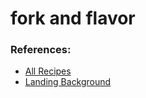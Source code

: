# fork and flavor

### References:

- [All Recipes](https://www.allrecipes.com/recipes/)
- [Landing Background](https://www.pexels.com/photo/flatlay-photography-of-strawberries-and-sliced-bread-1660030/)
